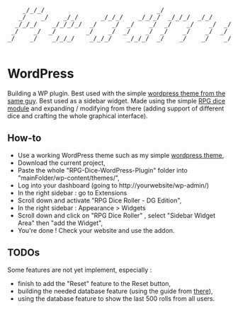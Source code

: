 <pre>
                                                                     
    _/_/_/                              _/                           
   _/    _/    _/_/      _/_/_/    _/_/_/  _/_/_/  _/_/      _/_/    
  _/_/_/    _/_/_/_/  _/    _/  _/    _/  _/    _/    _/  _/_/_/_/   
 _/    _/  _/        _/    _/  _/    _/  _/    _/    _/  _/          
_/    _/    _/_/_/    _/_/_/    _/_/_/  _/    _/    _/    _/_/_/     
                                                                     
</pre>

# WordPress 

Building a WP plugin.
Best used with the simple [wordpress theme from the same guy](https://github.com/mijkami/Another-Wordpress-Theme/).
Best used as a sidebar widget.
Made using the simple [RPG dice module](https://fr.wordpress.org/plugins/rpg-dice-roller/) and expanding / modifying from there (adding support of different dice and crafting the whole graphical interface).


## How-to

- Use a working WordPress theme such as my simple [wordpress theme](https://github.com/mijkami/Another-Wordpress-Theme/),
- Download the current project,
- Paste the whole "RPG-Dice-WordPress-Plugin" folder into "mainFolder/wp-content/themes/",
- Log into your dashboard (going to http://yourwebsite/wp-admin/)
- In the right sidebar : go to Extensions
- Scroll down and activate "RPG Dice Roller - DG Edition",
- In the right sidebar : Appearance > Widgets
- Scroll down and click on "RPG Dice Roller" , select "Sidebar Widget Area" then "add the Widget",
- You're done ! Check your website and use the addon.

## TODOs

Some features are not yet implement, especially :

- finish to add the "Reset" feature to the Reset button,
- building the needed database feature (using the guide from [there](https://mosaika.fr/creer-table-sql-wordpress-commission/)),
- using the database feature to show the last 500 rolls from all users.